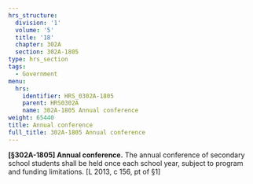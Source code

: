 ```yaml
---
hrs_structure:
  division: '1'
  volume: '5'
  title: '18'
  chapter: 302A
  section: 302A-1805
type: hrs_section
tags:
  - Government
menu:
  hrs:
    identifier: HRS_0302A-1805
    parent: HRS0302A
    name: 302A-1805 Annual conference
weight: 65440
title: Annual conference
full_title: 302A-1805 Annual conference
---
```

**[§302A-1805] Annual conference.** The annual conference of secondary school students shall be held once each school year, subject to program and funding limitations. [L 2013, c 156, pt of §1]